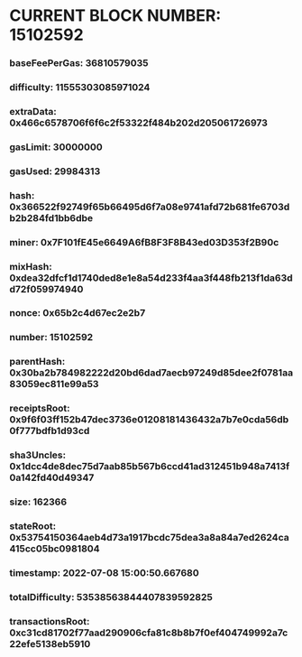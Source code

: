 # CURRENT BLOCK NUMBER: 15102592

### baseFeePerGas: 36810579035
### difficulty: 11555303085971024
### extraData: 0x466c6578706f6f6c2f53322f484b202d205061726973
### gasLimit: 30000000
### gasUsed: 29984313
### hash: 0x366522f92749f65b66495d6f7a08e9741afd72b681fe6703db2b284fd1bb6dbe
### miner: 0x7F101fE45e6649A6fB8F3F8B43ed03D353f2B90c
### mixHash: 0xdea32dfcf1d1740ded8e1e8a54d233f4aa3f448fb213f1da63dd72f059974940
### nonce: 0x65b2c4d67ec2e2b7
### number: 15102592
### parentHash: 0x30ba2b784982222d20bd6dad7aecb97249d85dee2f0781aa83059ec811e99a53
### receiptsRoot: 0x9f6f03ff152b47dec3736e01208181436432a7b7e0cda56db0f777bdfb1d93cd
### sha3Uncles: 0x1dcc4de8dec75d7aab85b567b6ccd41ad312451b948a7413f0a142fd40d49347
### size: 162366
### stateRoot: 0x53754150364aeb4d73a1917bcdc75dea3a8a84a7ed2624ca415cc05bc0981804
### timestamp: 2022-07-08 15:00:50.667680
### totalDifficulty: 53538563844407839592825
### transactionsRoot: 0xc31cd81702f77aad290906cfa81c8b8b7f0ef404749992a7c22efe5138eb5910
